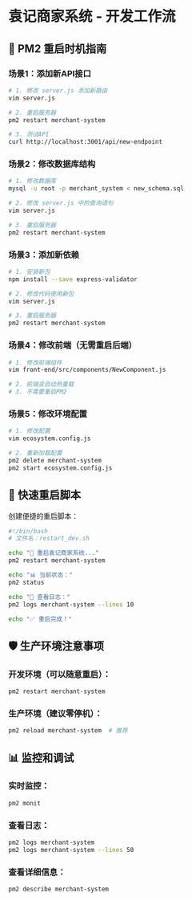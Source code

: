 # 袁记商家系统 - 开发工作流

## 🔄 PM2 重启时机指南

### 场景1：添加新API接口
```bash
# 1. 修改 server.js 添加新路由
vim server.js

# 2. 重启服务器
pm2 restart merchant-system

# 3. 测试API
curl http://localhost:3001/api/new-endpoint
```

### 场景2：修改数据库结构
```bash
# 1. 修改数据库
mysql -u root -p merchant_system < new_schema.sql

# 2. 修改 server.js 中的查询语句
vim server.js

# 3. 重启服务器
pm2 restart merchant-system
```

### 场景3：添加新依赖
```bash
# 1. 安装新包
npm install --save express-validator

# 2. 修改代码使用新包
vim server.js

# 3. 重启服务器
pm2 restart merchant-system
```

### 场景4：修改前端（无需重启后端）
```bash
# 1. 修改前端组件
vim front-end/src/components/NewComponent.js

# 2. 前端会自动热重载
# 3. 不需要重启PM2
```

### 场景5：修改环境配置
```bash
# 1. 修改配置
vim ecosystem.config.js

# 2. 重新加载配置
pm2 delete merchant-system
pm2 start ecosystem.config.js
```

## 🚀 快速重启脚本

创建便捷的重启脚本：

```bash
#!/bin/bash
# 文件名：restart_dev.sh

echo "🔄 重启袁记商家系统..."
pm2 restart merchant-system

echo "📊 当前状态："
pm2 status

echo "📝 查看日志："
pm2 logs merchant-system --lines 10

echo "✅ 重启完成！"
```

## 🛡️ 生产环境注意事项

### 开发环境（可以随意重启）：
```bash
pm2 restart merchant-system
```

### 生产环境（建议零停机）：
```bash
pm2 reload merchant-system  # 推荐
```

## 📊 监控和调试

### 实时监控：
```bash
pm2 monit
```

### 查看日志：
```bash
pm2 logs merchant-system
pm2 logs merchant-system --lines 50
```

### 查看详细信息：
```bash
pm2 describe merchant-system
``` 